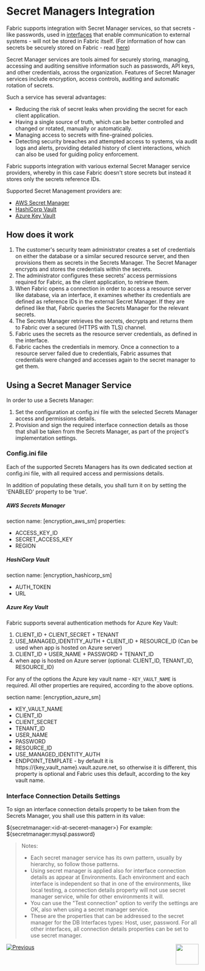 # **Secret Managers Integration** 

Fabric supports integration with Secret Manager services, so that secrets - like passwords, used in [interfaces]("/articles/05_DB_interfaces/01_interfaces_overview.md") that enable communication to external systems - will not be stored in Fabric itself. (For information of how can secrets be securely stored on Fabric - read [here](/articles/26_fabric_security/04_fabric_interfaces_security.md))

Secret Manager services are tools aimed for securely storing, managing, accessing and auditing sensitive information such as passwords, API keys, and other credentials, across the organization. Features of Secret Manager services include encryption, access controls, auditing and automatic rotation of secrets.

Such a service has several advantages: 

- Reducing the risk of secret leaks when providing the secret for each client application.
- Having a single source of truth, which can be better controlled and changed or rotated, manually or automatically.
- Managing access to secrets with fine-grained policies.
- Detecting security breaches and attempted access to systems, via audit logs and alerts, providing detailed history of client interactions, which can also be used for guiding policy enforcement.

Fabric supports integration with various external Secret Manager service providers, whereby in this case Fabric doesn't store secrets but instead it stores only the secrets reference IDs. 

Supported Secret Management providers are: 

- [AWS Secret Manager](https://aws.amazon.com/secrets-manager/)
- [HashiCorp Vault](https://www.hashicorp.com/products/vault/secrets-management)
- [Azure Key Vault](https://azure.microsoft.com/en-us/products/key-vault/)



## How does it work

1. The customer's security team administrator creates a set of credentials on either the database or a similar secured resource server, and then provisions them as secrets in the Secrets Manager. The Secret Manager encrypts and stores the credentials within the secrets.
2. The administrator configures these secrets' access permissions required for Fabric, as the client application, to retrieve them.
3. When Fabric opens a connection in order to access a resource server like database, via an interface, it examines whether its credentials are defined as reference IDs in the external Secret Manager. If they are defined like that, Fabric queries the Secrets Manager for the relevant secrets. 
4. The Secrets Manager retrieves the secrets, decrypts and returns them to Fabric over a secured (HTTPS with TLS) channel.
5. Fabric uses the secrets as the resource server credentials, as defined in the interface.
6. Fabric caches the credentials in memory. Once a connection to a resource server failed due to credentials, Fabric assumes that credentials were changed and accesses again to the secret manager to get them.



## Using a Secret Manager Service

In order to use a Secrets Manager:

1. Set the configuration at config.ini file with the selected Secrets Manager access and permissions details.
2. Provision and sign the required interface connection details as those that shall be taken from the Secrets Manager, as part of the project's implementation settings.

### Config.ini file

Each of the supported Secrets Managers has its own dedicated section at config.ini file, with all required access and permissions details.

In addition of populating these details, you shall turn it on by setting the 'ENABLED' property to be 'true'.

##### AWS Secrets Manager

section name: [encryption_aws_sm]
properties:

* ACCESS_KEY_ID
* SECRET_ACCESS_KEY
* REGION

##### HashiCorp Vault

section name: [encryption_hashicorp_sm]

* AUTH_TOKEN
* URL

##### Azure Key Vault

Fabric supports several authentication methods for Azure Key Vault:

 1. CLIENT_ID + CLIENT_SECRET + TENANT
 2. USE_MANAGED_IDENTITY_AUTH + CLIENT_ID + RESOURCE_ID (Can be used when app is hosted on Azure server)
 3. CLIENT_ID + USER_NAME + PASSWORD + TENANT_ID
 4. when app is hosted on Azure server (optional: CLIENT_ID, TENANT_ID, RESOURCE_ID)

For any of the options the Azure key vault name - `KEY_VAULT_NAME` is required. All other properties are required, according to the above options.

section name: [encryption_azure_sm]

- KEY_VAULT_NAME
- CLIENT_ID
- CLIENT_SECRET
- TENANT_ID
- USER_NAME
- PASSWORD
- RESOURCE_ID
- USE_MANAGED_IDENTITY_AUTH
- ENDPOINT_TEMPLATE - by default it is https://{key_vault_name}.vault.azure.net, so otherwise it is different, this property is optional and Fabric uses this default, according to the key vault name.



### Interface Connection Details Settings

To sign an interface connection details property to be taken from the Secrets Manager, you shall use this pattern in its value:

${secretmanager:\<id-at-seceret-manager\>}
For example: ${secretmanager:mysql.password}

> Notes: 
>
> * Each secret manager service has its own pattern, usually by hierarchy, so follow those patterns. 
> * Using secret manager is applied also for interface connection details as appear at Environments. Each environment and each interface is independent so that in one of the environments, like local testing, a connection details property will not use secret manager service, while for other environments it will. 
> * You can use the "Test connection" option to verify the settings are OK, also  when using a secret manager service.
> * These are the properties that can be addressed to the secret manager for the DB Interfaces types: Host, user, password. For all other interfaces, all connection details properties can be set to use secret manager.  





[![Previous](/articles/images/Previous.png)](/articles/26_fabric_security/04_fabric_interfaces_security.md)[<img align="right" width="60" height="54" src="/articles/images/Next.png">](/articles/26_fabric_security/05_fabric_webservices_security.md)

